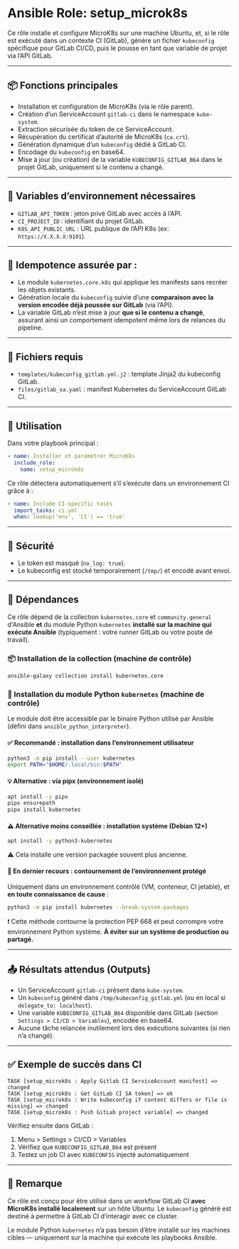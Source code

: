 # Ansible Role: setup_microk8s

Ce rôle installe et configure MicroK8s sur une machine Ubuntu, et, si le rôle est exécuté dans un contexte CI (GitLab), génère un fichier `kubeconfig` spécifique pour GitLab CI/CD, puis le pousse en tant que variable de projet via l’API GitLab.

---

## 📦 Fonctions principales

- Installation et configuration de MicroK8s (via le rôle parent).
- Création d’un ServiceAccount `gitlab-ci` dans le namespace `kube-system`.
- Extraction sécurisée du token de ce ServiceAccount.
- Récupération du certificat d’autorité de MicroK8s (`ca.crt`).
- Génération dynamique d’un `kubeconfig` dédié à GitLab CI.
- Encodage du `kubeconfig` en base64.
- Mise à jour (ou création) de la variable `KUBECONFIG_GITLAB_B64` dans le projet GitLab, uniquement si le contenu a changé.

---

## 🚀 Variables d’environnement nécessaires

- `GITLAB_API_TOKEN` : jeton privé GitLab avec accès à l’API.
- `CI_PROJECT_ID` : identifiant du projet GitLab.
- `K8S_API_PUBLIC_URL` : URL publique de l’API K8s (ex: `https://X.X.X.X:9101`).

---

## 🧠 Idempotence assurée par :

- Le module `kubernetes.core.k8s` qui applique les manifests sans recréer les objets existants.
- Génération locale du `kubeconfig` suivie d’une **comparaison avec la version encodée déjà poussée sur GitLab** (via l’API).
- La variable GitLab n’est mise à jour **que si le contenu a changé**, assurant ainsi un comportement idempotent même lors de relances du pipeline.

---

## 📂 Fichiers requis

- `templates/kubeconfig_gitlab.yml.j2` : template Jinja2 du kubeconfig GitLab.
- `files/gitlab_sa.yaml` : manifest Kubernetes du ServiceAccount GitLab CI.

---

## 🔁 Utilisation

Dans votre playbook principal :

```yaml
- name: Installer et paramétrer MicroK8s
  include_role:
    name: setup_microk8s
```

Ce rôle détectera automatiquement s’il s’exécute dans un environnement CI grâce à :

```yaml
- name: Include CI-specific tasks
  import_tasks: ci.yml
  when: lookup('env', 'CI') == 'true'
```

---

## 🔐 Sécurité

- Le token est masqué (`no_log: true`).
- Le kubeconfig est stocké temporairement (`/tmp/`) et encodé avant envoi.

---

## 🔧 Dépendances

Ce rôle dépend de la collection `kubernetes.core` et `community.general` d'Ansible **et** du module Python `kubernetes` **installé sur la machine qui exécute Ansible** (typiquement : votre runner GitLab ou votre poste de travail).

### 📦 Installation de la collection (machine de contrôle)

```bash
ansible-galaxy collection install kubernetes.core
```

### 🐍 Installation du module Python `kubernetes` (machine de contrôle)

Le module doit être accessible par le binaire Python utilisé par Ansible (défini dans `ansible_python_interpreter`).

#### ✅ Recommandé : installation dans l’environnement utilisateur

```bash
python3 -m pip install --user kubernetes
export PATH="$HOME/.local/bin:$PATH"
```

#### 💡 Alternative : via pipx (environnement isolé)

```bash
apt install -y pipx
pipx ensurepath
pipx install kubernetes
```

#### ⚠️ Alternative moins conseillée : installation système (Debian 12+)

```bash
apt install -y python3-kubernetes
```

⚠️ Cela installe une version packagée souvent plus ancienne.

#### 🚨 En dernier recours : contournement de l’environnement protégé

Uniquement dans un environnement contrôlé (VM, conteneur, CI jetable), et **en toute connaissance de cause** :

```bash
python3 -m pip install kubernetes --break-system-packages
```

❗ Cette méthode contourne la protection PEP 668 et peut corrompre votre environnement Python système. **À éviter sur un système de production ou partagé.**

---

## 📤 Résultats attendus (Outputs)

- Un ServiceAccount `gitlab-ci` présent dans `kube-system`.
- Un `kubeconfig` généré dans `/tmp/kubeconfig_gitlab.yml` (ou en local si `delegate_to: localhost`).
- Une variable `KUBECONFIG_GITLAB_B64` disponible dans GitLab (section `Settings > CI/CD > Variables`), encodée en base64.
- Aucune tâche relancée inutilement lors des exécutions suivantes (si rien n’a changé).

---

## ✅ Exemple de succès dans CI

```text
TASK [setup_microk8s : Apply Gitlab CI ServiceAccount manifest] => changed
TASK [setup_microk8s : Get GitLab CI SA token] => ok
TASK [setup_microk8s : Write kubeconfig if content differs or file is missing] => changed
TASK [setup_microk8s : Push GitLab project variable] => changed
```

Vérifiez ensuite dans GitLab :

1. Menu > Settings > CI/CD > Variables
2. Vérifiez que `KUBECONFIG_GITLAB_B64` est présent
3. Testez un job CI avec `KUBECONFIG` injecté automatiquement

---

## 📌 Remarque

Ce rôle est conçu pour être utilisé dans un workflow GitLab CI **avec MicroK8s installé localement** sur un hôte Ubuntu. Le `kubeconfig` généré est destiné à permettre à GitLab CI d’interagir avec ce cluster.

Le module Python `kubernetes` n’a pas besoin d’être installé sur les machines cibles — uniquement sur la machine qui exécute les playbooks Ansible.
